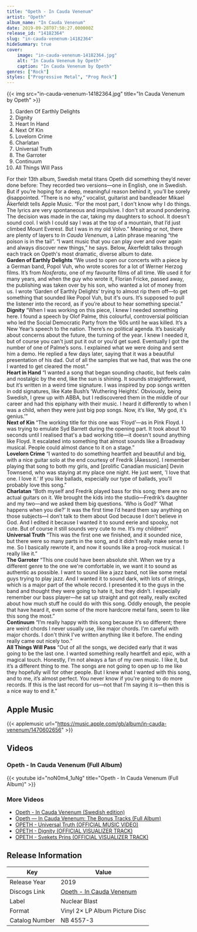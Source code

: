 ```yaml
---
title: "Opeth - In Cauda Venenum"
artist: "Opeth"
album_name: "In Cauda Venenum"
date: 2019-09-28T07:50:27.000000Z
release_id: "14182364"
slug: "in-cauda-venenum-14182364"
hideSummary: true
cover:
    image: "in-cauda-venenum-14182364.jpg"
    alt: "In Cauda Venenum by Opeth"
    caption: "In Cauda Venenum by Opeth"
genres: ["Rock"]
styles: ["Progressive Metal", "Prog Rock"]
---
```


{{< img src="in-cauda-venenum-14182364.jpg" title="In Cauda Venenum by Opeth" >}}

<!-- section break -->

1. Garden Of Earthly Delights
2. Dignity
3. Heart In Hand
4. Next Of Kin
5. Lovelorn Crime
6. Charlatan
7. Universal Truth
8. The Garroter
9. Continuum
10. All Things Will Pass

<!-- section break -->


For their 13th album, Swedish metal titans Opeth did something they’d never done before: They recorded two versions—one in English, one in Swedish. But if you’re hoping for a deep, meaningful reason behind it, you’ll be sorely disappointed. “There is no why,” vocalist, guitarist and bandleader Mikael Åkerfeldt tells Apple Music. “For the most part, I don't know why I do things. The lyrics are very spontaneous and impulsive. I don't sit around pondering. The decision was made in the car, taking my daughters to school. It doesn't sound cool. I wish I could say I was at the top of a mountain, that I’d just climbed Mount Everest. But I was in my old Volvo.” Meaning or not, there are plenty of layers to <i>In Cauda Venenum</i>, a Latin phrase meaning “the poison is in the tail”. “I want music that you can play over and over again and always discover new things,” he says. Below, Åkerfeldt talks through each track on Opeth's most dramatic, diverse album to date.<br />
<b>Garden of Earthly Delights</b>
“We used to open our concerts with a piece by a German band, Popol Vuh, who wrote scores for a lot of Werner Herzog films. It’s from <i>Nosferatu</i>, one of my favourite films of all time. We used it for many years, and when the guy who wrote it, Florian Fricke, passed away, the publishing was taken over by his son, who wanted a lot of money from us. I wrote ‘Garden of Earthly Delights’ trying to almost rip them off—to get something that sounded like Popol Vuh, but it's ours. It’s supposed to pull the listener into the record, as if you’re about to hear something special.”<br />
<b>Dignity</b>
“When I was working on this piece, I knew I needed something here. I found a speech by Olof Palme, this colourful, controversial politician who led the Social Democratic Party from the ’60s until he was killed. It’s a New Year’s speech to the nation. There’s no political agenda. It’s basically about concerns about the future, the turning of the year. I knew I needed it, but of course you can't just put it out or you’d get sued. Eventually I got the number of one of Palme’s sons. I explained what we were doing and sent him a demo. He replied a few days later, saying that it was a beautiful presentation of his dad. Out of all the samples that we had, that was the one I wanted to get cleared the most.”<br />
<b>Heart in Hand</b>
“I wanted a song that began sounding chaotic, but feels calm and nostalgic by the end, like the sun is shining. It sounds straightforward, but it’s written in a weird time signature. I was inspired by pop songs written in odd signatures, like Kate Bush’s ‘Wuthering Heights’. Obviously, being Swedish, I grew up with ABBA, but I rediscovered them in the middle of our career and had this epiphany with their music. I heard it differently to when I was a child, when they were just big pop songs. Now, it’s like, ‘My god, it's genius.’”<br />
<b>Next of Kin</b>
“The working title for this one was ‘Floyd’—as in Pink Floyd. I was trying to emulate Syd Barrett during the opening part. It took about 10 seconds until I realised that's a bad working title—it doesn't sound anything like Floyd. It escalated into something that almost sounds like a Broadway musical. People could almost dance to it on a stage.”<br />
<b>Lovelorn Crime</b>
“I wanted to do something heartfelt and beautiful and big, with a nice guitar solo at the end courtesy of Fredrik [Åkesson]. I remember playing that song to both my girls, and [prolific Canadian musician] Devin Townsend, who was staying at my place one night. He just went, 'I love that one. I love it.’ If you like ballads, especially our type of ballads, you'll probably love this song.”<br />
<b>Charlatan</b>
“Both myself and Fredrik played bass for this song; there are no actual guitars on it. We brought the kids into the studio—Fredrik’s daughter and my two—and we asked them big questions. ‘Who is God?’ ‘What happens when you die?’ It was the first time I’d heard them say anything on those subjects—I don’t talk to them about God because I don't believe in God. And I edited it because I wanted it to sound eerie and spooky, not cute. But of course it still sounds very cute to me. It’s my children!”<br />
<b>Universal Truth</b>
“This was the first one we finished, and it sounded nice, but there were so many parts in the song, and it didn't really make sense to me. So I basically rewrote it, and now it sounds like a prog-rock musical. I really like it.”<br />
<b>The Garroter</b>
“This one could have been absolute shit. When we try a different genre to the one we're comfortable in, we want it to sound as authentic as possible. I want to sound like a jazz band, not like some metal guys trying to play jazz. And I wanted it to sound dark, with lots of strings, which is a major part of the whole record. I presented it to the guys in the band and thought they were going to hate it, but they didn’t. I especially remember our bass player—he sat up straight and got really, really excited about how much stuff he could do with this song. Oddly enough, the people that have heard it, even some of the more hardcore metal fans, seem to like this song the most.”<br />
<b>Continuum</b>
“I’m really happy with this song because it’s so different; there are weird chords I never usually use, like major chords. I'm careful with major chords. I don't think I've written anything like it before. The ending really came out nicely too.”<br />
<b>All Things Will Pass</b>
“Out of all the songs, we decided early that it was going to be the last one. I wanted something really heartfelt and epic, with a magical touch. Honestly, I'm not always a fan of my own music. I like it, but it’s a different thing to me. The songs are not going to open up to me like they hopefully will for other people. But I knew what I wanted with this song, and to me, it’s almost perfect. You never know if you're going to do more records. If this is the last record for us—not that I’m saying it is—then this is a nice way to end it.”



## Apple Music
{{< applemusic url="https://music.apple.com/gb/album/in-cauda-venenum/1470602656" >}}





## Videos
### Opeth - In Cauda Venenum (Full Album)
{{< youtube id="noN0m4_1uNg" title="Opeth - In Cauda Venenum (Full Album)" >}}<br>

### More Videos

- [Opeth - In Cauda Venenum (Swedish edition)](https://www.youtube.com/watch?v=YnnQqGvs9FE)
- [Opeth — In Cauda Venenum: The Bonus Tracks (Full Album)](https://www.youtube.com/watch?v=q285uHiNfmM)
- [OPETH - Universal Truth (OFFICIAL MUSIC VIDEO)](https://www.youtube.com/watch?v=ypdlAMXIvCM)
- [OPETH - Dignity (OFFICIAL VISUALIZER TRACK)](https://www.youtube.com/watch?v=GF5FXYmBrc4)
- [OPETH - Svekets Prins (OFFICIAL VISUALIZER TRACK)](https://www.youtube.com/watch?v=QcMdA7Xs8jE)


## Release Information
|  Key           | Value                                                |
| ---------------| ---------------------------------------------------- |
| Release Year   | 2019                                   |
| Discogs Link   | [Opeth - In Cauda Venenum](https://www.discogs.com/release/14182364-Opeth-In-Cauda-Venenum) |
| Label          | Nuclear Blast |
| Format         | Vinyl 2× LP Album Picture Disc |
| Catalog Number | NB 4557-3 |
